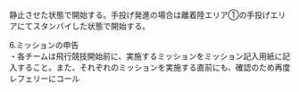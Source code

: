 静止させた状態で開始する。手投げ発進の場合は離着陸エリア①の手投げエリアにてスタンバイした状態で開始する。  
   
6.ミッションの申告  
・各チームは飛行競技開始前に、実施するミッションをミッション記入用紙に記入すること。また、それぞれのミッションを実施する直前にも、確認のため再度レフェリーにコール